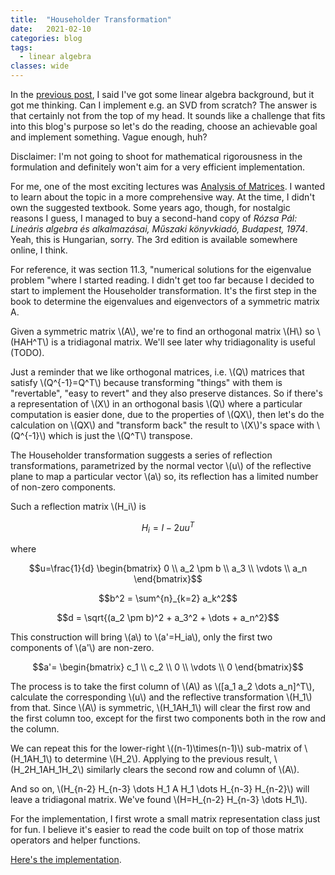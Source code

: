 ```yaml
---
title:  "Householder Transformation"
date:   2021-02-10
categories: blog
tags:
  - linear algebra
classes: wide
---
```


In the [previous post](blog/ai-roadmap), I said I've got some linear algebra background, but it got me thinking. Can I implement e.g. an SVD from scratch? The answer is that certainly not from the top of my head. It sounds like a challenge that fits into this blog's purpose so let's do the reading, choose an achievable goal and implement something. Vague enough, huh?

Disclaimer: I'm not going to shoot for mathematical rigorousness in the formulation and definitely won't aim for a very efficient implementation.

For me, one of the most exciting lectures was [Analysis of Matrices](https://portal.vik.bme.hu/kepzes/targyak/VIMAD569/en/). I wanted to learn about the topic in a more comprehensive way. At the time, I didn't own the suggested textbook. Some years ago, though, for nostalgic reasons I guess, I managed to buy a second-hand copy of _Rózsa Pál: Lineáris algebra és alkalmazásai, Műszaki könyvkiadó, Budapest, 1974_. Yeah, this is Hungarian, sorry. The 3rd edition is available somewhere online, I think.

For reference, it was section 11.3, "numerical solutions for the eigenvalue problem "where I started reading. I didn't get too far because I decided to start to implement the Householder transformation. It's the first step in the book to determine the eigenvalues and eigenvectors of a symmetric matrix A.

Given a symmetric matrix \\(A\\), we're to find an orthogonal matrix \\(H\\) so \\(HAH^T\\) is a tridiagonal matrix. We'll see later why tridiagonality is useful (TODO).

Just a reminder that we like orthogonal matrices, i.e. \\(Q\\) matrices that satisfy \\(Q^{-1}=Q^T\\) because transforming "things" with them is "revertable", "easy to revert" and they also preserve distances. So if there's a representation of \\(X\\) in an orthogonal basis \\(Q\\) where a particular computation is easier done, due to the properties of \\(QX\\), then let's do the calculation on \\(QX\\) and "transform back" the result to \\(X\\)'s space with \\(Q^{-1}\\) which is just the \\(Q^T\\) transpose.

The Householder transformation suggests a series of reflection transformations, parametrized by the normal vector \\(u\\) of the reflective plane to map a particular vector \\(a\\) so, its reflection has a limited number of non-zero components.

Such a reflection matrix \\(H_i\\) is

$$H_i = I - 2u u^T$$

where

$$u=\frac{1}{d}
\begin{bmatrix}
0 \\ a_2 \pm b \\ a_3 \\ \vdots \\ a_n
\end{bmatrix}$$

$$b^2 = \sum^{n}_{k=2} a_k^2$$

$$d = \sqrt{(a_2 \pm b)^2 + a_3^2 + \dots + a_n^2}$$

This construction will bring \\(a\\) to \\(a'=H_ia\\), only the first two components of \\(a'\\) are non-zero.

$$a'= \begin{bmatrix}
c_1 \\ c_2 \\ 0 \\ \vdots \\ 0
\end{bmatrix}$$

The process is to take the first column of \\(A\\) as \\(\[a_1 a_2 \dots a_n\]^T\\), calculate the corresponding \\(u\\) and the reflective transformation \\(H_1\\) from that. Since \\(A\\) is symmetric, \\(H_1AH_1\\) will clear the first row and the first column too, except for the first two components both in the row and the column.

We can repeat this for the lower-right \\((n-1)\times(n-1)\\) sub-matrix of \\(H_1AH_1\\) to determine \\(H_2\\). Applying to the previous result, \\(H_2H_1AH_1H_2\\) similarly clears the second row and column of \\(A\\).

And so on, \\(H_{n-2} H_{n-3} \dots H_1 A H_1 \dots H_{n-3} H_{n-2}\\) will leave a tridiagonal matrix. We've found \\(H=H_{n-2} H_{n-3} \dots H_1\\).

For the implementation, I first wrote a small matrix representation class just for fun. I believe it's easier to read the code built on top of those matrix operators and helper functions.

[Here's the implementation](https://github.com/balintfodor/linalg-sandbox/blob/fad934aa28f3ada808e8687b9a0c54b097b31f0a/src/householder.cpp).
